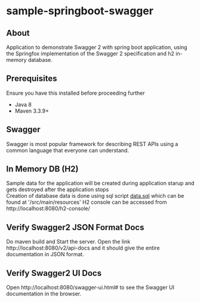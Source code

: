 # sample-springboot-swagger

## About
Application to demonstrate Swagger 2 with spring boot application, using the Springfox implementation of the Swagger 2 specification and h2 in-memory database.

## Prerequisites
Ensure you have this installed before proceeding further
- Java 8
- Maven 3.3.9+

## Swagger
Swagger is most popular framework for describing REST APIs using a common language that everyone can understand.

## In Memory DB (H2)
Sample data for the application will be created during application starup and gets destroyed after the application stops
<br/>
Creation of database data is done using sql script [data.sql](./src/main/resources/data.sql) which can be found at '/src/main/resources'
H2 console can be accessed from http://localhost:8080/h2-console/

## Verify Swagger2 JSON Format Docs
Do maven build and Start the server. Open the link http://localhost:8080/v2/api-docs and it should give the entire documentation in JSON format.

## Verify Swagger2 UI Docs
Open http://localhost:8080/swagger-ui.html# to see the Swagger UI documentation in the browser.

